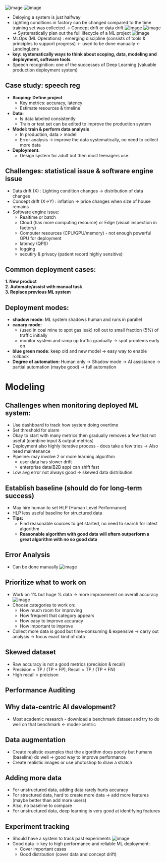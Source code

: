 ![image](https://github.com/hyhung12/ML_Production_Roadmap/assets/97202476/7f6eb620-f4dc-42a3-bb7b-78e13d3dd8c6)
![image](https://github.com/hyhung12/ML_Production_Roadmap/assets/97202476/f90f0d01-7e37-4e9a-b598-146e5e7646d4)
- Deloying a system is just halfway
- Lighting conditions in factory can be changed compared to the time training set was collected
-> Concept drift or data drift
![image](https://github.com/hyhung12/ML_Production_Roadmap/assets/97202476/89081cde-b197-405b-95b4-91506b22235a)
![image](https://github.com/hyhung12/ML_Production_Roadmap/assets/97202476/3e331342-8e0e-4df1-a279-59c3b0c45f29)
-> Systematically plan out the full lifecycle of a ML project
![image](https://github.com/hyhung12/ML_Production_Roadmap/assets/97202476/2b037768-91fb-433d-ba95-d417e01626fd)
- MLOps (ML Operations) : emerging discipline (consists of tools & principles to support progress) <- used to be done manually <- LandingLens
- **key: systematically ways to think about scoping, data, modeling and deployment, software tools**
- Speech recoginition: one of the successes of Deep Learning (valuable production deployment system)
## Case study: speech reg
+ **Scoping: Define project**
  - Key metrics: accuracy, latency
  - Estimate resources & timeline
+ **Data:**
  - Is data labeled consistently
  - Train or test set can be edited to improve the production system
+ **Model: train & perform data analysis**
  - In production, data > model
  - Error analysis -> improve the data systematically, no need to collect more data
+ **Deployment:**
  - Design system for adult but then most teenagers use
## Challenges: statistical issue & software engine issue
- Data drift (X) : Lighting condition changes -> distribution of data changes
- Concept drift (X->Y) : inflation -> price changes when size of house remains
- Software engine issue:
  + Realtime or batch
  + Cloud (has more computing resource) or Edge (visual inspection in factory)
  + Computer resources (CPU/GPU/memory) - not enough powerful GPU for deployment
  + latency (QPS)
  + logging
  + secutiry & privacy (patient record highly sensitive)
## Common deployment cases:
**1. New product**<br>
**2. Automate/assist with manual task**<br>
**3. Replace previous ML system**
## Deployment modes:
- **shadow mode:** ML system shadows human and runs in parallel
- **canary mode:**
  + (used in coal mine to spot gas leak) roll out to small fraction (5%) of traffic initially
  + monitor system and ramp up traffic gradually -> spot problems early on
- **blue green mode:** keep old and new model -> easy way to enable rollback
- **Degree of automation:**
Human only -> Shadow mode -> AI assistance -> partial automation (maybe good) -> full automation
# Modeling
## Challenges when monitoring deployed ML system:
- Use dashboard to track how system doing overtime
- Set threshold for alarm
- Okay to start with many metrics then gradually removes a few that not useful (combine input & output metrics)
- Deployment also highly iterative process - does take a few tries -> Also need maintenance
- Pipeline: may involve 2 or more learning algorithm
  + user data has slower drift
  + enterprise data(B2B app) can shift fast
- Low avg error not always good -> skewed data distribution
## Establish baseline (should do for long-term success)
- May hire human to set HLP (Human Level Performance)
- HLP less useful baseline for structured data
- **Tips:**
  + Find reasonable sources to get started, no need to search for latest algorithm
  + **Reasonable algorithm with good data will oftern outperform a great algorithm with no so good data**
## Error Analysis
- Can be done manually
![image](https://github.com/hyhung12/ML_Production_Roadmap/assets/97202476/3ad8a493-e60b-408c-8dc8-aea8fcf347cc)
## Prioritize what to work on
- Work on 1% but huge % data -> more improvement on overall accuracy
![image](https://github.com/hyhung12/ML_Production_Roadmap/assets/97202476/194d01eb-5d3a-4d9b-8c2f-fcad0021ce68)
- Choose categories to work on:
  + How much room for improving
  + How frequent that category appears
  + How easy to improve accuracy
  + How important to improve
- Collect more data is good but time-consuming & expensive -> carry out analysis -> focus exact kind of data
## Skewed dataset
- Raw accuracy is not a good metrics (precision & recall)
- Precision = TP / (TP + FP), Recall = TP / (TP + FN)
- High recall > preicison
## Performance Auditing
## Why data-centric AI development?
- Most academic research - download a benchmark dataset and try to do well on that benchmark <- model-centric
## Data augmentation
- Create realistic examples that the algorithm  does poorly but humans (baseline) do well -> good way to improve performance
- Create realistic images or use photoshop to draw a stratch
## Adding more data
- For unstructured data, adding data rarely hurts accuracy
- For structured data, hard to create more data -> add more features (maybe better than add more users)
- Also, no baseline to compare
- For unstructured data, deep learning is very good at identifying features
## Experiment tracking
- Should have a system to track past experiments
![image](https://github.com/hyhung12/ML_Production_Roadmap/assets/97202476/27424fa2-5fc8-45df-a16c-ea6da49719e2)
- Good data -> key to high performance and reliable ML deployment:
  + Cover important cases
  + Good distrbution (cover data and concept drift)






